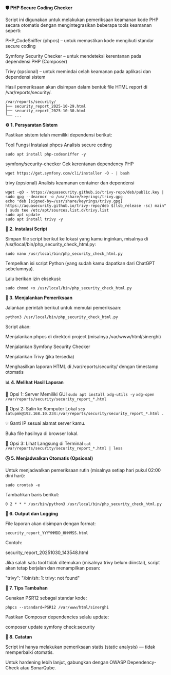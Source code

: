 **🛡️ PHP Secure Coding Checker**

Script ini digunakan untuk melakukan pemeriksaan keamanan kode PHP secara otomatis dengan mengintegrasikan beberapa tools keamanan seperti:

PHP_CodeSniffer (phpcs) – untuk memastikan kode mengikuti standar secure coding

Symfony Security Checker – untuk mendeteksi kerentanan pada dependensi PHP (Composer)

Trivy (opsional) – untuk memindai celah keamanan pada aplikasi dan dependensi sistem

Hasil pemeriksaan akan disimpan dalam bentuk file HTML report di /var/reports/security/.

```📂 Struktur Direktori
/var/reports/security/
├── security_report_2025-10-29.html
├── security_report_2025-10-30.html
└── ...
```
**⚙️ 1. Persyaratan Sistem**

Pastikan sistem telah memiliki dependensi berikut:

Tool	Fungsi	Instalasi
phpcs	Analisis secure coding	

```sudo apt install php-codesniffer -y```

symfony/security-checker	Cek kerentanan dependency PHP	

```wget https://get.symfony.com/cli/installer -O - | bash```
 
trivy (opsional)	Analisis keamanan container dan dependensi	

```sudo apt install wget apt-transport-https gnupg lsb-release -y
wget -qO - https://aquasecurity.github.io/trivy-repo/deb/public.key | sudo gpg --dearmor -o /usr/share/keyrings/trivy.gpg
echo "deb [signed-by=/usr/share/keyrings/trivy.gpg] https://aquasecurity.github.io/trivy-repo/deb $(lsb_release -sc) main" | sudo tee /etc/apt/sources.list.d/trivy.list
sudo apt update
sudo apt install trivy -y
```

**🧩 2. Instalasi Script**

Simpan file script berikut ke lokasi yang kamu inginkan, misalnya di /usr/local/bin/php_security_check_html.py:

```sudo nano /usr/local/bin/php_security_check_html.py```


Tempelkan isi script Python (yang sudah kamu dapatkan dari ChatGPT sebelumnya).

Lalu berikan izin eksekusi:

```sudo chmod +x /usr/local/bin/php_security_check_html.py```

**🚀 3. Menjalankan Pemeriksaan**

Jalankan perintah berikut untuk memulai pemeriksaan:

```python3 /usr/local/bin/php_security_check_html.py```


Script akan:

Menjalankan phpcs di direktori project (misalnya /var/www/html/sinerghi)

Menjalankan Symfony Security Checker

Menjalankan Trivy (jika tersedia)

Menghasilkan laporan HTML di /var/reports/security/ dengan timestamp otomatis

**📊 4. Melihat Hasil Laporan**

🔹 Opsi 1: Server Memiliki GUI
```sudo apt install xdg-utils -y```
```xdg-open /var/reports/security/security_report_*.html```

🔹 Opsi 2: Salin ke Komputer Lokal
```scp satupmk@192.168.10.234:/var/reports/security/security_report_*.html .```


💡 Ganti IP sesuai alamat server kamu.

Buka file hasilnya di browser lokal.

🔹 Opsi 3: Lihat Langsung di Terminal
```cat /var/reports/security/security_report_*.html | less```

**🕒 5. Menjadwalkan Otomatis (Opsional)**

Untuk menjadwalkan pemeriksaan rutin (misalnya setiap hari pukul 02:00 dini hari):

```sudo crontab -e```

Tambahkan baris berikut:

```0 2 * * * /usr/bin/python3 /usr/local/bin/php_security_check_html.py```

**🧾 6. Output dan Logging**

File laporan akan disimpan dengan format:

```security_report_YYYYMMDD_HHMMSS.html```


Contoh:

security_report_20251030_143548.html


Jika salah satu tool tidak ditemukan (misalnya trivy belum diinstal), script akan tetap berjalan dan menampilkan pesan:

"trivy": "/bin/sh: 1: trivy: not found"

**🧠 7. Tips Tambahan**

Gunakan PSR12 sebagai standar kode:

```phpcs --standard=PSR12 /var/www/html/sinerghi```


Pastikan Composer dependencies selalu update:

composer update
symfony check:security

**📌 8. Catatan**

Script ini hanya melakukan pemeriksaan statis (static analysis) — tidak memperbaiki otomatis.

Untuk hardening lebih lanjut, gabungkan dengan OWASP Dependency-Check atau SonarQube.
